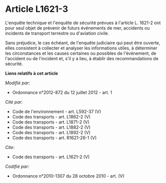 # Article L1621-3

L'enquête technique et l'enquête de sécurité prévues à l'article L. 1621-2 ont pour seul objet de prévenir de futurs
événements de mer, accidents ou incidents de transport terrestre ou d'aviation civile. 

Sans préjudice, le cas échéant, de l'enquête judiciaire qui peut être ouverte, elles consistent à collecter et analyser les
informations utiles, à déterminer les circonstances et les causes certaines ou possibles de l'événement, de l'accident ou de
l'incident et, s'il y a lieu, à établir des recommandations de sécurité.

**Liens relatifs à cet article**

_Modifié par_:

  - Ordonnance n°2012-872 du 12 juillet 2012 - art. 1

_Cité par_:

  - Code de l'environnement - art. L592-37 (V)
  - Code des transports - art. L1862-2 (V)
  - Code des transports - art. L1871-2 (V)
  - Code des transports - art. L1882-2 (V)
  - Code des transports - art. L1892-2 (V)
  - Code des transports - art. R1621-26-1 (V)

_Cite_:

  - Code des transports - art. L1621-2 (V)

_Codifié par_:

  - Ordonnance n°2010-1307 du 28 octobre 2010 - art. (V)
